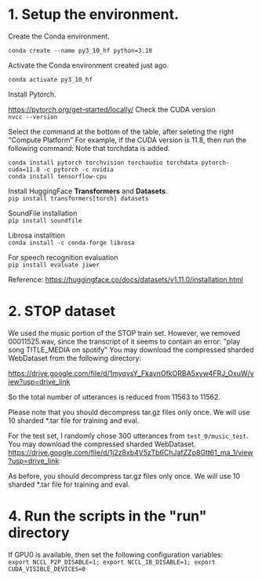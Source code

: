 # 1. Setup the environment.


Create the Conda environment.

`conda create --name py3_10_hf python=3.10`

Activate the Conda environment created just ago.

`conda activate py3_10_hf`


Install Pytorch.

https://pytorch.org/get-started/locally/
Check the CUDA version
\
`nvcc --version`

Select the command at the bottom of the table, after seleting the right "Compute Platform"
For example, if the CUDA version is 11.8, then run the following command:
Note that torchdata is added.


`conda install pytorch torchvision torchaudio torchdata pytorch-cuda=11.8 -c pytorch -c nvidia`
\
`conda install tensorflow-cpu`

Install HuggingFace **Transformers** and **Datasets**.
\
`pip install transformers[torch] datasets`

SoundFile installation
\
`pip install soundfile`

Librosa installtion
\
`conda install -c conda-forge librosa`

For speech recognition evaluation
\
`pip install evaluate jiwer`

Reference:
https://huggingface.co/docs/datasets/v1.11.0/installation.html



# 2. STOP dataset

We used the music portion of the STOP train set.
However, we removed 00011525.wav, since the transcript of it seems to contain an error: "play song TITLE_MEDIA on spotify"
You may download the compressed sharded WebDataset from the following directory:

https://drive.google.com/file/d/1myqysY_FkaynOfkORBA5xyw4FRJ_OxuW/view?usp=drive_link

So the total number of utterances is reduced from 11563 to 11562.

Please note that you should decompress tar.gz files only once. We will use 10 sharded *.tar file for training and eval.

For the test set, I randomly chose 300 utterances from `test_0/music_test`. You may download the compressed sharded WebDataset.
https://drive.google.com/file/d/1j2z8xb4V5zTb6ChJafZZp8Gtt61_ma_1/view?usp=drive_link

As before, you should decompress tar.gz files only once. We will use 10 sharded *.tar file for training and eval.

# 4. Run the scripts in the "run" directory

If GPU0 is available, then set the following configuration variables:
\
`export NCCL_P2P_DISABLE=1; export NCCL_IB_DISABLE=1; export CUDA_VISIBLE_DEVICES=0`
